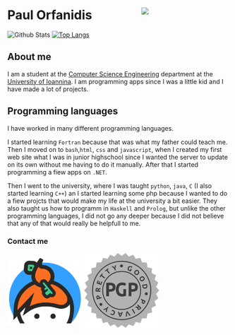 # Paul Orfanidis [<img align="right" width="200"  src="https://ko-fi.com/img/githubbutton_sm.svg">](https://ko-fi.com/porfanid)

![Github Stats](https://github-readme-stats.vercel.app/api?username=porfanid&show_icons=true&hide_border=true&hide=issues,contribs&count_private=true&theme=github_dark)
[![Top Langs](https://github-readme-stats.vercel.app/api/top-langs/?username=porfanid&layout=compact&hide_border=true&count_private=true&theme=github_dark&langs_count=9)](https://github.com/anuraghazra/github-readme-stats)

## About me
I am a student at the [Computer Science Engineering](https://www.cs.uoi.gr) department at the [University of Ioannina](https://www.uoi.gr/). I am programming apps since I was a little kid and I have made a lot of projects.

## Programming languages
I have worked in many different programming languages.

I started learning `Fortran` because that was what my father could teach me. Then I moved on to `bash`,`html`, `css` and `javascript`, when I created my first web site what I was in junior highschool since I wanted the server to update on its own without me having to do it manually. After that I started programming a fiew apps on `.NET`. 

Then I went to the university, where I was taught `python`, `java`, `C` (I also started learning `C++`) an I started learning some php because I wanted to do a fiew projcts that would make my life at the university a bit easier. They also taught us how to programm in `Haskell` and `Prolog`, but unlike the other programming languages, I did not go any deeper because I did not believe that any of that would really be helpfull to me.

### Contact me

[<img align="center" src="images/Kaybase.png"  width="170"/>](https://keybase.io/porfanidis)
[<img align="center" src="images/png2.png"  width="170"/>](https://porfanid.github.io/public.asc)
